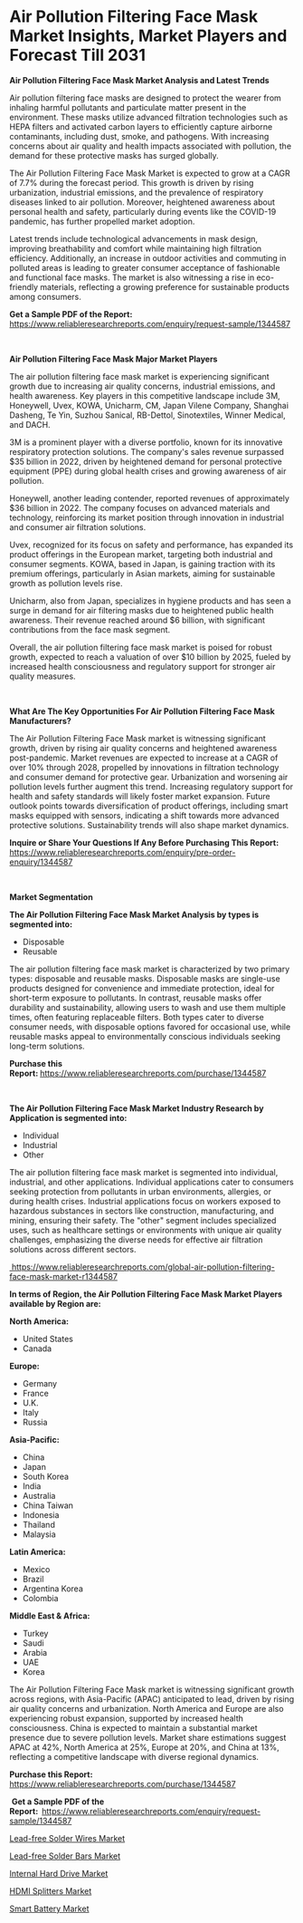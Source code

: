 <p><h1>Air Pollution Filtering Face Mask Market Insights, Market Players and Forecast Till 2031</h1></p><p><strong>Air Pollution Filtering Face Mask Market Analysis and Latest Trends</strong></p>
<p><p>Air pollution filtering face masks are designed to protect the wearer from inhaling harmful pollutants and particulate matter present in the environment. These masks utilize advanced filtration technologies such as HEPA filters and activated carbon layers to efficiently capture airborne contaminants, including dust, smoke, and pathogens. With increasing concerns about air quality and health impacts associated with pollution, the demand for these protective masks has surged globally.</p><p>The Air Pollution Filtering Face Mask Market is expected to grow at a CAGR of 7.7% during the forecast period. This growth is driven by rising urbanization, industrial emissions, and the prevalence of respiratory diseases linked to air pollution. Moreover, heightened awareness about personal health and safety, particularly during events like the COVID-19 pandemic, has further propelled market adoption. </p><p>Latest trends include technological advancements in mask design, improving breathability and comfort while maintaining high filtration efficiency. Additionally, an increase in outdoor activities and commuting in polluted areas is leading to greater consumer acceptance of fashionable and functional face masks. The market is also witnessing a rise in eco-friendly materials, reflecting a growing preference for sustainable products among consumers.</p></p>
<p><strong>Get a Sample PDF of the Report:&nbsp;</strong> <a href="https://www.reliableresearchreports.com/enquiry/request-sample/1344587?utm_campaign=34&utm_medium=2&utm_source=Github&utm_content=ia&utm_term=30092024&utm_id=air-pollution-filtering-face-mask">https://www.reliableresearchreports.com/enquiry/request-sample/1344587</a></p>
<p>&nbsp;</p>
<p><strong>Air Pollution Filtering Face Mask Major Market Players</strong></p>
<p><p>The air pollution filtering face mask market is experiencing significant growth due to increasing air quality concerns, industrial emissions, and health awareness. Key players in this competitive landscape include 3M, Honeywell, Uvex, KOWA, Unicharm, CM, Japan Vilene Company, Shanghai Dasheng, Te Yin, Suzhou Sanical, RB-Dettol, Sinotextiles, Winner Medical, and DACH.</p><p>3M is a prominent player with a diverse portfolio, known for its innovative respiratory protection solutions. The company's sales revenue surpassed $35 billion in 2022, driven by heightened demand for personal protective equipment (PPE) during global health crises and growing awareness of air pollution.</p><p>Honeywell, another leading contender, reported revenues of approximately $36 billion in 2022. The company focuses on advanced materials and technology, reinforcing its market position through innovation in industrial and consumer air filtration solutions.</p><p>Uvex, recognized for its focus on safety and performance, has expanded its product offerings in the European market, targeting both industrial and consumer segments. KOWA, based in Japan, is gaining traction with its premium offerings, particularly in Asian markets, aiming for sustainable growth as pollution levels rise.</p><p>Unicharm, also from Japan, specializes in hygiene products and has seen a surge in demand for air filtering masks due to heightened public health awareness. Their revenue reached around $6 billion, with significant contributions from the face mask segment.</p><p>Overall, the air pollution filtering face mask market is poised for robust growth, expected to reach a valuation of over $10 billion by 2025, fueled by increased health consciousness and regulatory support for stronger air quality measures.</p></p>
<p>&nbsp;</p>
<p><strong>What Are The Key Opportunities For Air Pollution Filtering Face Mask Manufacturers?</strong></p>
<p><p>The Air Pollution Filtering Face Mask market is witnessing significant growth, driven by rising air quality concerns and heightened awareness post-pandemic. Market revenues are expected to increase at a CAGR of over 10% through 2028, propelled by innovations in filtration technology and consumer demand for protective gear. Urbanization and worsening air pollution levels further augment this trend. Increasing regulatory support for health and safety standards will likely foster market expansion. Future outlook points towards diversification of product offerings, including smart masks equipped with sensors, indicating a shift towards more advanced protective solutions. Sustainability trends will also shape market dynamics.</p></p>
<p><strong>Inquire or Share Your Questions If Any Before Purchasing This Report:</strong> <a href="https://www.reliableresearchreports.com/enquiry/pre-order-enquiry/1344587?utm_campaign=34&utm_medium=2&utm_source=Github&utm_content=ia&utm_term=30092024&utm_id=air-pollution-filtering-face-mask">https://www.reliableresearchreports.com/enquiry/pre-order-enquiry/1344587</a></p>
<p>&nbsp;</p>
<p><strong>Market Segmentation</strong></p>
<p><strong>The Air Pollution Filtering Face Mask Market Analysis by types is segmented into:</strong></p>
<p><ul><li>Disposable</li><li>Reusable</li></ul></p>
<p><p>The air pollution filtering face mask market is characterized by two primary types: disposable and reusable masks. Disposable masks are single-use products designed for convenience and immediate protection, ideal for short-term exposure to pollutants. In contrast, reusable masks offer durability and sustainability, allowing users to wash and use them multiple times, often featuring replaceable filters. Both types cater to diverse consumer needs, with disposable options favored for occasional use, while reusable masks appeal to environmentally conscious individuals seeking long-term solutions.</p></p>
<p><strong>Purchase this Report:&nbsp;</strong><a href="https://www.reliableresearchreports.com/purchase/1344587?utm_campaign=34&utm_medium=2&utm_source=Github&utm_content=ia&utm_term=30092024&utm_id=air-pollution-filtering-face-mask">https://www.reliableresearchreports.com/purchase/1344587</a></p>
<p>&nbsp;</p>
<p><strong>The Air Pollution Filtering Face Mask Market Industry Research by Application is segmented into:</strong></p>
<p><ul><li>Individual</li><li>Industrial</li><li>Other</li></ul></p>
<p><p>The air pollution filtering face mask market is segmented into individual, industrial, and other applications. Individual applications cater to consumers seeking protection from pollutants in urban environments, allergies, or during health crises. Industrial applications focus on workers exposed to hazardous substances in sectors like construction, manufacturing, and mining, ensuring their safety. The "other" segment includes specialized uses, such as healthcare settings or environments with unique air quality challenges, emphasizing the diverse needs for effective air filtration solutions across different sectors.</p></p>
<p><a href="https://www.reliableresearchreports.com/global-air-pollution-filtering-face-mask-market-r1344587?utm_campaign=34&utm_medium=2&utm_source=Github&utm_content=ia&utm_term=30092024&utm_id=air-pollution-filtering-face-mask">&nbsp;https://www.reliableresearchreports.com/global-air-pollution-filtering-face-mask-market-r1344587</a></p>
<p><strong>In terms of Region, the Air Pollution Filtering Face Mask Market Players available by Region are:</strong></p>
<p>
    <p> <strong> North America: </strong>
        <ul>
            <li>United States</li>
            <li>Canada</li>
        </ul>
        </p> 
    <p> <strong> Europe: </strong>
        <ul>
            <li>Germany</li>
            <li>France</li>
            <li>U.K.</li>
            <li>Italy</li>
            <li>Russia</li>
        </ul>
        </p> 
    <p> <strong> Asia-Pacific: </strong>
        <ul>
            <li>China</li>
            <li>Japan</li>
            <li>South Korea</li>
            <li>India</li>
            <li>Australia</li>
            <li>China Taiwan</li>
            <li>Indonesia</li>
            <li>Thailand</li>
            <li>Malaysia</li>
        </ul>
        </p> 
    <p> <strong> Latin America: </strong>
        <ul>
            <li>Mexico</li>
            <li>Brazil</li>
            <li>Argentina Korea</li>
            <li>Colombia</li>
        </ul>
        </p> 
    <p> <strong> Middle East & Africa: </strong>
        <ul>
            <li>Turkey</li>
            <li>Saudi</li>
            <li>Arabia</li>
            <li>UAE</li>
            <li>Korea</li>
        </ul>
    </p>
    </p>
<p><p>The Air Pollution Filtering Face Mask market is witnessing significant growth across regions, with Asia-Pacific (APAC) anticipated to lead, driven by rising air quality concerns and urbanization. North America and Europe are also experiencing robust expansion, supported by increased health consciousness. China is expected to maintain a substantial market presence due to severe pollution levels. Market share estimations suggest APAC at 42%, North America at 25%, Europe at 20%, and China at 13%, reflecting a competitive landscape with diverse regional dynamics.</p></p>
<p><strong>Purchase this Report: </strong><a href="https://www.reliableresearchreports.com/purchase/1344587?utm_campaign=34&utm_medium=2&utm_source=Github&utm_content=ia&utm_term=30092024&utm_id=air-pollution-filtering-face-mask">https://www.reliableresearchreports.com/purchase/1344587</a></p>
<p>&nbsp;<strong>Get a Sample PDF of the Report:&nbsp;&nbsp;</strong><a href="https://www.reliableresearchreports.com/enquiry/request-sample/1344587?utm_campaign=34&utm_medium=2&utm_source=Github&utm_content=ia&utm_term=30092024&utm_id=air-pollution-filtering-face-mask">https://www.reliableresearchreports.com/enquiry/request-sample/1344587</a></p>
<p><strong></strong></p>
<p><p><a href="https://github.com/kaufmannDavid16/Market-Research-Report-List-1/blob/main/lead-free-solder-wires-market.md?utm_campaign=34&utm_medium=2&utm_source=Github&utm_content=ia&utm_term=30092024&utm_id=air-pollution-filtering-face-mask">Lead-free Solder Wires Market</a></p><p><a href="https://github.com/Alanbrewer218/Market-Research-Report-List-1/blob/main/lead-free-solder-bars-market.md?utm_campaign=34&utm_medium=2&utm_source=Github&utm_content=ia&utm_term=30092024&utm_id=air-pollution-filtering-face-mask">Lead-free Solder Bars Market</a></p><p><a href="https://issuu.com/reportprime-2/docs/internal-hard-drive-market-size-203_c208a1b65c518a?utm_campaign=34&utm_medium=2&utm_source=Github&utm_content=ia&utm_term=30092024&utm_id=air-pollution-filtering-face-mask">Internal Hard Drive Market</a></p><p><a href="https://issuu.com/reportprime-2/docs/hdmi-splitters-market-size-2030.ppt_27546bb9f71faf?utm_campaign=34&utm_medium=2&utm_source=Github&utm_content=ia&utm_term=30092024&utm_id=air-pollution-filtering-face-mask">HDMI Splitters Market</a></p><p><a href="https://www.linkedin.com/pulse/smart-battery-market-report-product-type-lead-acidnickel-rycmc?utm_campaign=34&utm_medium=2&utm_source=Github&utm_content=ia&utm_term=30092024&utm_id=air-pollution-filtering-face-mask">Smart Battery Market</a></p></p>